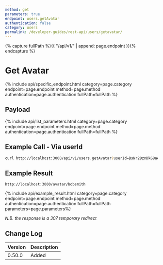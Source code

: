 ```yaml
---
method: get
parameters: true
endpoint: users.getAvatar
authentication: false
category: users
permalink: /developer-guides/rest-api/users/getavatar/
---
```


{% capture fullPath %}{{ "/api/v1/" | append: page.endpoint }}{% endcapture %}

# Get Avatar

{% include api/specific_endpoint.html category=page.category endpoint=page.endpoint method=page.method authentication=page.authentication fullPath=fullPath %}

## Payload

{% include api/list_parameters.html category=page.category endpoint=page.endpoint method=page.method authentication=page.authentication fullPath=fullPath %}

## Example Call - Via userId

```bash
curl http://localhost:3000/api/v1/users.getAvatar?userId=BsNr28znDkG8aeo7W
```

## Example Result

```
http://localhost:3000/avatar/bobsmith
```

{% include api/example_result.html category=page.category endpoint=page.endpoint method=page.method authentication=page.authentication fullPath=fullPath parameters=page.parameters%}

_N.B. the response is a 307 temporary redirect_

## Change Log

| Version | Description |
| :------ | :---------- |
| 0.50.0  | Added       |

